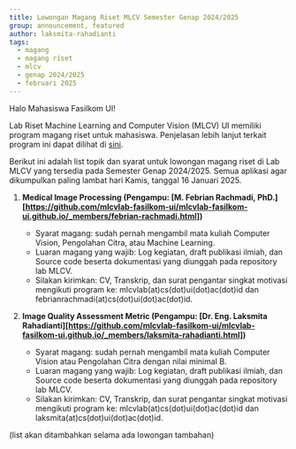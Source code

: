 ```yaml
---
title: Lowongan Magang Riset MLCV Semester Genap 2024/2025
group: announcement, featured 
author: laksmita-rahadianti
tags:
  - magang
  - magang riset
  - mlcv
  - genap 2024/2025
  - februari 2025
---
```



Halo Mahasiswa Fasilkom UI!

Lab Riset Machine Learning and Computer Vision (MLCV) UI memiliki program magang riset untuk mahasiswa. Penjelasan lebih lanjut terkait program ini dapat dilihat di [sini](magang-mlcv-lab.html).

<!-- excerpt start -->
Berikut ini adalah list topik dan syarat untuk lowongan magang riset di Lab MLCV yang tersedia pada Semester Genap 2024/2025. Semua aplikasi agar dikumpulkan paling lambat hari Kamis, tanggal 16 Januari 2025.
 <!-- excerpt end -->
 1. **Medical Image Processing (Pengampu: [M. Febrian Rachmadi, PhD.][https://github.com/mlcvlab-fasilkom-ui/mlcvlab-fasilkom-ui.github.io/_members/febrian-rachmadi.html])**
	 - Syarat magang: sudah pernah mengambil mata kuliah Computer Vision, Pengolahan Citra, atau Machine Learning.
	 - Luaran magang yang wajib: Log kegiatan, draft publikasi ilmiah, dan Source code beserta dokumentasi yang diunggah pada repository lab MLCV.
	 - Silakan kirimkan: CV, Transkrip, dan surat pengantar singkat motivasi mengikuti program ke: mlcvlab(at)cs(dot)ui(dot)ac(dot)id dan febrianrachmadi(at)cs(dot)ui(dot)ac(dot)id.
	 
 2. **Image Quality Assessment Metric (Pengampu: [Dr. Eng. Laksmita Rahadianti][https://github.com/mlcvlab-fasilkom-ui/mlcvlab-fasilkom-ui.github.io/_members/laksmita-rahadianti.html])**
	 - Syarat magang: sudah pernah mengambil mata kuliah Computer Vision atau Pengolahan Citra dengan nilai minimal B.
	 - Luaran magang yang wajib: Log kegiatan, draft publikasi ilmiah, dan Source code beserta dokumentasi yang diunggah pada repository lab MLCV.
	 - Silakan kirimkan: CV, Transkrip, dan surat pengantar singkat motivasi mengikuti program ke: mlcvlab(at)cs(dot)ui(dot)ac(dot)id dan laksmita(at)cs(dot)ui(dot)ac(dot)id.

(list akan ditambahkan selama ada lowongan tambahan)
